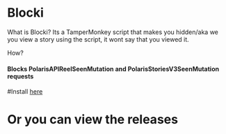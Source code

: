 # Blocki
What is Blocki? Its a TamperMonkey script that makes you hidden/aka we you view a story using the script, it wont say that you viewed it.

<p>How?</p>
<h4>Blocks PolarisAPIReelSeenMutation and PolarisStoriesV3SeenMutation requests</h4>

#Install
<a href="https://greasyfork.org/en/scripts/533631-blocki">here</a>

<h1>Or you can view the releases</h1>

